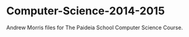 Computer-Science-2014-2015
==========================
Andrew Morris files for The Paideia School Computer Science Course.
